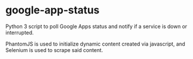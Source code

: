 # google-app-status
Python 3 script to poll Google Apps status and notify if a service is down or interrupted.

PhantomJS is used to initialize dynamic content created via javascript, and Selenium is used to scrape said content.
